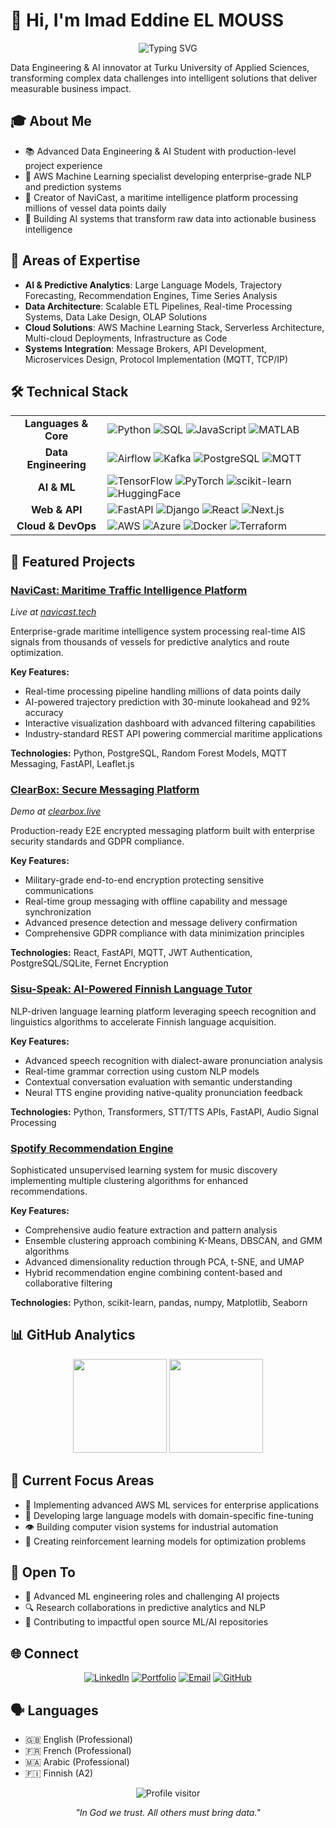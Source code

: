 # 👋 Hi, I'm Imad Eddine EL MOUSS

<div align="center">
  <img src="https://readme-typing-svg.herokuapp.com?font=Inter&weight=500&size=24&pause=1000&color=3584E4&center=true&vCenter=true&random=false&width=600&lines=AI+%26+Machine+Learning+Engineer;Data+Pipeline+Architect;AWS+Certified+Specialist;Building+Tomorrow's+Intelligence" alt="Typing SVG" />
</div>

Data Engineering & AI innovator at Turku University of Applied Sciences, transforming complex data challenges into intelligent solutions that deliver measurable business impact.

## 🎓 About Me

- 📚 Advanced Data Engineering & AI Student with production-level project experience
- 🌱 AWS Machine Learning specialist developing enterprise-grade NLP and prediction systems
- 🚢 Creator of NaviCast, a maritime intelligence platform processing millions of vessel data points daily
- 🤖 Building AI systems that transform raw data into actionable business intelligence

## 🧠 Areas of Expertise

- **AI & Predictive Analytics**: Large Language Models, Trajectory Forecasting, Recommendation Engines, Time Series Analysis
- **Data Architecture**: Scalable ETL Pipelines, Real-time Processing Systems, Data Lake Design, OLAP Solutions
- **Cloud Solutions**: AWS Machine Learning Stack, Serverless Architecture, Multi-cloud Deployments, Infrastructure as Code
- **Systems Integration**: Message Brokers, API Development, Microservices Design, Protocol Implementation (MQTT, TCP/IP)

## 🛠️ Technical Stack

<div align="center">
  <table>
    <tr>
      <td align="center"><b>Languages & Core</b></td>
      <td>
        <img src="https://img.shields.io/badge/Python-3776AB?style=for-the-badge&logo=python&logoColor=white" alt="Python"/>
        <img src="https://img.shields.io/badge/SQL-4479A1?style=for-the-badge&logo=postgresql&logoColor=white" alt="SQL"/>
        <img src="https://img.shields.io/badge/JavaScript-F7DF1E?style=for-the-badge&logo=javascript&logoColor=black" alt="JavaScript"/>
        <img src="https://img.shields.io/badge/MATLAB-0076A8?style=for-the-badge&logo=mathworks&logoColor=white" alt="MATLAB"/>
      </td>
    </tr>
    <tr>
      <td align="center"><b>Data Engineering</b></td>
      <td>
        <img src="https://img.shields.io/badge/Airflow-017CEE?style=for-the-badge&logo=apache-airflow&logoColor=white" alt="Airflow"/>
        <img src="https://img.shields.io/badge/Kafka-231F20?style=for-the-badge&logo=apache-kafka&logoColor=white" alt="Kafka"/>
        <img src="https://img.shields.io/badge/PostgreSQL-316192?style=for-the-badge&logo=postgresql&logoColor=white" alt="PostgreSQL"/>
        <img src="https://img.shields.io/badge/MQTT-3C5280?style=for-the-badge&logo=eclipse-mosquitto&logoColor=white" alt="MQTT"/>
      </td>
    </tr>
    <tr>
      <td align="center"><b>AI & ML</b></td>
      <td>
        <img src="https://img.shields.io/badge/TensorFlow-FF6F00?style=for-the-badge&logo=tensorflow&logoColor=white" alt="TensorFlow"/>
        <img src="https://img.shields.io/badge/PyTorch-EE4C2C?style=for-the-badge&logo=pytorch&logoColor=white" alt="PyTorch"/>
        <img src="https://img.shields.io/badge/scikit--learn-F7931E?style=for-the-badge&logo=scikit-learn&logoColor=white" alt="scikit-learn"/>
        <img src="https://img.shields.io/badge/Hugging_Face-FFD21E?style=for-the-badge&logo=huggingface&logoColor=black" alt="HuggingFace"/>
      </td>
    </tr>
    <tr>
      <td align="center"><b>Web & API</b></td>
      <td>
        <img src="https://img.shields.io/badge/FastAPI-009688?style=for-the-badge&logo=fastapi&logoColor=white" alt="FastAPI"/>
        <img src="https://img.shields.io/badge/Django-092E20?style=for-the-badge&logo=django&logoColor=white" alt="Django"/>
        <img src="https://img.shields.io/badge/React-61DAFB?style=for-the-badge&logo=react&logoColor=black" alt="React"/>
        <img src="https://img.shields.io/badge/Next.js-000000?style=for-the-badge&logo=next.js&logoColor=white" alt="Next.js"/>
      </td>
    </tr>
    <tr>
      <td align="center"><b>Cloud & DevOps</b></td>
      <td>
        <img src="https://img.shields.io/badge/AWS-232F3E?style=for-the-badge&logo=amazon-aws&logoColor=white" alt="AWS"/>
        <img src="https://img.shields.io/badge/Azure-0078D4?style=for-the-badge&logo=microsoft-azure&logoColor=white" alt="Azure"/>
        <img src="https://img.shields.io/badge/Docker-2496ED?style=for-the-badge&logo=docker&logoColor=white" alt="Docker"/>
        <img src="https://img.shields.io/badge/Terraform-7B42BC?style=for-the-badge&logo=terraform&logoColor=white" alt="Terraform"/>
      </td>
    </tr>
  </table>
</div>

## 🚀 Featured Projects

### [NaviCast: Maritime Traffic Intelligence Platform](https://github.com/imaddde867/Maritime-Vessel-Tracking-System)
*Live at [navicast.tech](http://navicast.tech)*

Enterprise-grade maritime intelligence system processing real-time AIS signals from thousands of vessels for predictive analytics and route optimization.

**Key Features:**
- Real-time processing pipeline handling millions of data points daily
- AI-powered trajectory prediction with 30-minute lookahead and 92% accuracy
- Interactive visualization dashboard with advanced filtering capabilities
- Industry-standard REST API powering commercial maritime applications

**Technologies:** Python, PostgreSQL, Random Forest Models, MQTT Messaging, FastAPI, Leaflet.js

### [ClearBox: Secure Messaging Platform](https://github.com/imaddde867/ClearBox)
*Demo at [clearbox.live](https://clearbox.live)*

Production-ready E2E encrypted messaging platform built with enterprise security standards and GDPR compliance.

**Key Features:**
- Military-grade end-to-end encryption protecting sensitive communications
- Real-time group messaging with offline capability and message synchronization
- Advanced presence detection and message delivery confirmation
- Comprehensive GDPR compliance with data minimization principles

**Technologies:** React, FastAPI, MQTT, JWT Authentication, PostgreSQL/SQLite, Fernet Encryption

### [Sisu-Speak: AI-Powered Finnish Language Tutor](https://github.com/imaddde867/Sisu-speak)

NLP-driven language learning platform leveraging speech recognition and linguistics algorithms to accelerate Finnish language acquisition.

**Key Features:**
- Advanced speech recognition with dialect-aware pronunciation analysis
- Real-time grammar correction using custom NLP models
- Contextual conversation evaluation with semantic understanding
- Neural TTS engine providing native-quality pronunciation feedback

**Technologies:** Python, Transformers, STT/TTS APIs, FastAPI, Audio Signal Processing

### [Spotify Recommendation Engine](https://github.com/imaddde867/unsupervised-learning-ecommerce-analysis)

Sophisticated unsupervised learning system for music discovery implementing multiple clustering algorithms for enhanced recommendations.

**Key Features:**
- Comprehensive audio feature extraction and pattern analysis
- Ensemble clustering approach combining K-Means, DBSCAN, and GMM algorithms
- Advanced dimensionality reduction through PCA, t-SNE, and UMAP
- Hybrid recommendation engine combining content-based and collaborative filtering

**Technologies:** Python, scikit-learn, pandas, numpy, Matplotlib, Seaborn

## 📊 GitHub Analytics

<div align="center">
  <img height="150em" src="https://github-readme-stats.vercel.app/api?username=imaddde867&show_icons=true&theme=github_dark&include_all_commits=true&count_private=true&hide_border=true"/>
  <img height="150em" src="https://github-readme-stats.vercel.app/api/top-langs/?username=imaddde867&layout=compact&langs_count=8&theme=github_dark&hide_border=true"/>
</div>

## 🌱 Current Focus Areas

- 🧠 Implementing advanced AWS ML services for enterprise applications
- 📝 Developing large language models with domain-specific fine-tuning
- 👁️ Building computer vision systems for industrial automation
- 🤖 Creating reinforcement learning models for optimization problems

## 🤝 Open To

- 💼 Advanced ML engineering roles and challenging AI projects
- 🔍 Research collaborations in predictive analytics and NLP
- 🌟 Contributing to impactful open source ML/AI repositories

## 🌐 Connect

<div align="center">
  <a href="https://www.linkedin.com/in/imad-eddine-el-mouss-986741262/"><img src="https://img.shields.io/badge/LinkedIn-0A66C2?style=for-the-badge&logo=linkedin&logoColor=white" alt="LinkedIn"/></a>
  <a href="https://imad-elmouss.com"><img src="https://img.shields.io/badge/Portfolio-FF5722?style=for-the-badge&logo=safari&logoColor=white" alt="Portfolio"/></a>
  <a href="mailto:imad.elmouss@example.com"><img src="https://img.shields.io/badge/Email-D14836?style=for-the-badge&logo=gmail&logoColor=white" alt="Email"/></a>
  <a href="https://github.com/imaddde867"><img src="https://img.shields.io/badge/GitHub-181717?style=for-the-badge&logo=github&logoColor=white" alt="GitHub"/></a>
</div>

## 🗣️ Languages

- 🇬🇧 English (Professional)
- 🇫🇷 French (Professional)
- 🇲🇦 Arabic (Professional)
- 🇫🇮 Finnish (A2)

<div align="center">
  <img src="https://komarev.com/ghpvc/?username=imaddde867&style=flat-square&color=3584E4" alt="Profile visitor" />
</div>

<div align="center">
  
  *"In God we trust. All others must bring data."*
  
</div>
